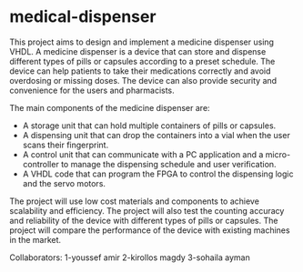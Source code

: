 # medical-dispenser
This project aims to design and implement a medicine dispenser using VHDL. A medicine dispenser is a device that can store and dispense different types of pills or capsules according to a preset schedule. The device can help patients to take their medications correctly and avoid overdosing or missing doses. The device can also provide security and convenience for the users and pharmacists.

The main components of the medicine dispenser are:

- A storage unit that can hold multiple containers of pills or capsules.
- A dispensing unit that can drop the containers into a vial when the user scans their fingerprint.
- A control unit that can communicate with a PC application and a micro-controller to manage the dispensing schedule and user verification.
- A VHDL code that can program the FPGA to control the dispensing logic and the servo motors.

The project will use low cost materials and components to achieve scalability and efficiency. The project will also test the counting accuracy and reliability of the device with different types of pills or capsules. The project will compare the performance of the device with existing machines in the market.

Collaborators: 1-youssef amir 2-kirollos magdy 3-sohaila ayman
